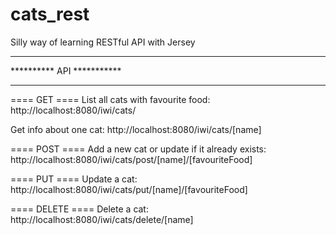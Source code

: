 # cats_rest
Silly way of learning RESTful API with Jersey

**************************
********** API ***********
**************************

==== GET ====
List all cats with favourite food:
http://localhost:8080/iwi/cats/ 

Get info about one cat:
http://localhost:8080/iwi/cats/[name]

==== POST ====
Add a new cat or update if it already exists:
http://localhost:8080/iwi/cats/post/[name]/[favouriteFood]

==== PUT ====
Update a cat:
http://localhost:8080/iwi/cats/put/[name]/[favouriteFood]

==== DELETE ====
Delete a cat:
http://localhost:8080/iwi/cats/delete/[name]
